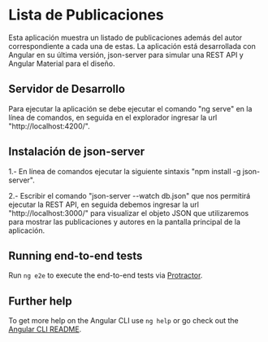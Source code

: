 # Lista de Publicaciones

Esta aplicación muestra un listado de publicaciones además del autor correspondiente a cada una de estas.
La aplicación está desarrollada con Angular en su última versión, json-server para simular una REST API y Angular Material para el diseño.

## Servidor de Desarrollo

Para ejecutar la aplicación se debe ejecutar el comando "ng serve" en la línea de comandos, en seguida en el explorador ingresar la url "http://localhost:4200/".

## Instalación de json-server

1.- En línea de comandos ejecutar la siguiente sintaxis "npm install -g json-server".

2.- Escribir el comando "json-server --watch db.json" que nos permitirá ejecutar la REST API, en seguida debemos ingresar la url "http://localhost:3000/" para visualizar el objeto JSON que utilizaremos para mostrar las publicaciones y autores en la pantalla principal de la aplicación.

## Running end-to-end tests

Run `ng e2e` to execute the end-to-end tests via [Protractor](http://www.protractortest.org/).

## Further help

To get more help on the Angular CLI use `ng help` or go check out the [Angular CLI README](https://github.com/angular/angular-cli/blob/master/README.md).
